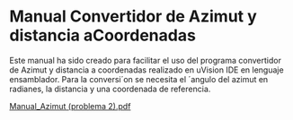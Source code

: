 # Manual Convertidor de Azimut y distancia aCoordenadas

Este manual ha sido creado para facilitar el uso del programa convertidor de Azimut y distancia a coordenadas realizado en uVision IDE en lenguaje ensamblador. Para la conversi´on se necesita el ´angulo del azimut en radianes, la distancia y una coordenada de referencia.

[Manual_Azimut (problema 2).pdf](https://github.com/deydrums/tm4c123gh6pm_assembler/files/6366478/Manual_Azimut.problema.2.pdf)
